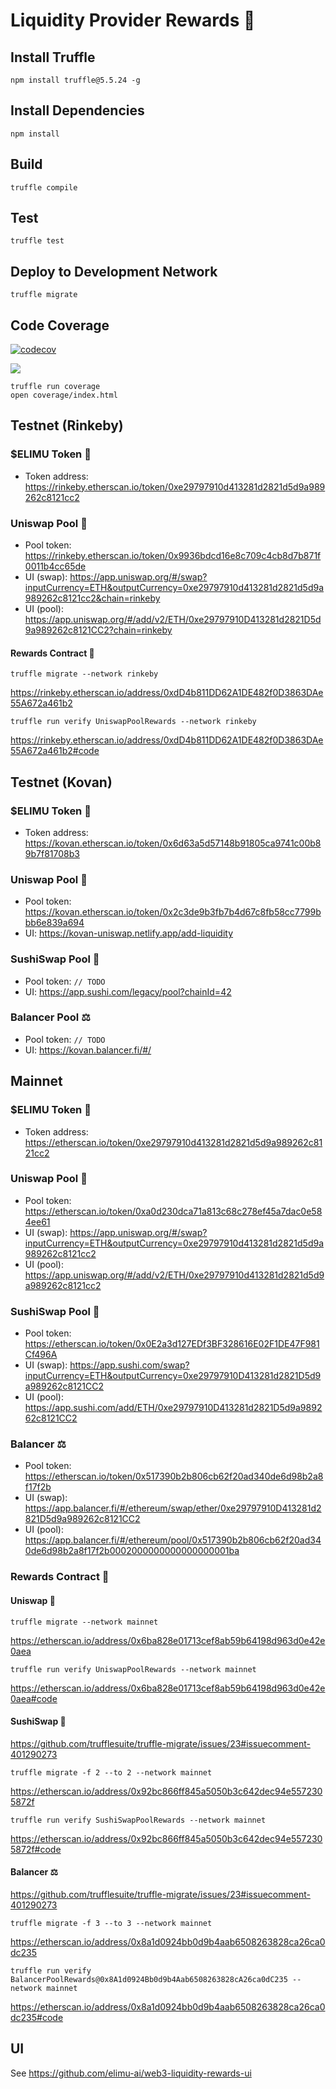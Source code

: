 # Liquidity Provider Rewards 💸

## Install Truffle

```
npm install truffle@5.5.24 -g
```

## Install Dependencies

```
npm install
```

## Build

```
truffle compile
```

## Test

```
truffle test
```

## Deploy to Development Network

```
truffle migrate
```

## Code Coverage

[![codecov](https://codecov.io/gh/elimu-ai/web3-smart-contracts/branch/main/graph/badge.svg?token=98QZ0IIDDL)](https://codecov.io/gh/elimu-ai/web3-smart-contracts)

[![](https://codecov.io/gh/elimu-ai/web3-smart-contracts/branch/main/graphs/tree.svg?token=98QZ0IIDDL)](https://codecov.io/gh/elimu-ai/web3-smart-contracts)

```
truffle run coverage
open coverage/index.html
```

## Testnet (Rinkeby)

### $ELIMU Token 💎

- Token address: https://rinkeby.etherscan.io/token/0xe29797910d413281d2821d5d9a989262c8121cc2

### Uniswap Pool 🦄

- Pool token: https://rinkeby.etherscan.io/token/0x9936bdcd16e8c709c4cb8d7b871f0011b4cc65de
- UI (swap): https://app.uniswap.org/#/swap?inputCurrency=ETH&outputCurrency=0xe29797910d413281d2821d5d9a989262c8121cc2&chain=rinkeby
- UI (pool): https://app.uniswap.org/#/add/v2/ETH/0xe29797910D413281d2821D5d9a989262c8121CC2?chain=rinkeby

#### Rewards Contract 💸 

```
truffle migrate --network rinkeby
```

https://rinkeby.etherscan.io/address/0xdD4b811DD62A1DE482f0D3863DAe55A672a461b2

```
truffle run verify UniswapPoolRewards --network rinkeby
```

https://rinkeby.etherscan.io/address/0xdD4b811DD62A1DE482f0D3863DAe55A672a461b2#code

## Testnet (Kovan)

### $ELIMU Token 💎

- Token address: https://kovan.etherscan.io/token/0x6d63a5d57148b91805ca9741c00b89b7f81708b3

### Uniswap Pool 🦄

- Pool token: https://kovan.etherscan.io/token/0x2c3de9b3fb7b4d67c8fb58cc7799bbb6e839a694
- UI: https://kovan-uniswap.netlify.app/add-liquidity

### SushiSwap Pool 🍣

- Pool token: `// TODO`
- UI: https://app.sushi.com/legacy/pool?chainId=42

### Balancer Pool ⚖️

- Pool token: `// TODO`
- UI: https://kovan.balancer.fi/#/

## Mainnet

### $ELIMU Token 💎

- Token address: https://etherscan.io/token/0xe29797910d413281d2821d5d9a989262c8121cc2

### Uniswap Pool 🦄

- Pool token: https://etherscan.io/token/0xa0d230dca71a813c68c278ef45a7dac0e584ee61
- UI (swap): https://app.uniswap.org/#/swap?inputCurrency=ETH&outputCurrency=0xe29797910d413281d2821d5d9a989262c8121cc2
- UI (pool): https://app.uniswap.org/#/add/v2/ETH/0xe29797910d413281d2821d5d9a989262c8121cc2

### SushiSwap Pool 🍣

- Pool token: https://etherscan.io/token/0x0E2a3d127EDf3BF328616E02F1DE47F981Cf496A
- UI (swap): https://app.sushi.com/swap?inputCurrency=ETH&outputCurrency=0xe29797910D413281d2821D5d9a989262c8121CC2
- UI (pool): https://app.sushi.com/add/ETH/0xe29797910D413281d2821D5d9a989262c8121CC2

### Balancer ⚖️

- Pool token: https://etherscan.io/token/0x517390b2b806cb62f20ad340de6d98b2a8f17f2b
- UI (swap): https://app.balancer.fi/#/ethereum/swap/ether/0xe29797910D413281d2821D5d9a989262c8121CC2
- UI (pool): https://app.balancer.fi/#/ethereum/pool/0x517390b2b806cb62f20ad340de6d98b2a8f17f2b0002000000000000000001ba

### Rewards Contract 💸

#### Uniswap 🦄

```
truffle migrate --network mainnet
```

https://etherscan.io/address/0x6ba828e01713cef8ab59b64198d963d0e42e0aea

```
truffle run verify UniswapPoolRewards --network mainnet
```

https://etherscan.io/address/0x6ba828e01713cef8ab59b64198d963d0e42e0aea#code

#### SushiSwap 🍣

https://github.com/trufflesuite/truffle-migrate/issues/23#issuecomment-401290273

```
truffle migrate -f 2 --to 2 --network mainnet
```

https://etherscan.io/address/0x92bc866ff845a5050b3c642dec94e5572305872f

```
truffle run verify SushiSwapPoolRewards --network mainnet
```

https://etherscan.io/address/0x92bc866ff845a5050b3c642dec94e5572305872f#code

#### Balancer ⚖️

https://github.com/trufflesuite/truffle-migrate/issues/23#issuecomment-401290273

```
truffle migrate -f 3 --to 3 --network mainnet
```

https://etherscan.io/address/0x8a1d0924bb0d9b4aab6508263828ca26ca0dc235

```
truffle run verify BalancerPoolRewards@0x8A1d0924Bb0d9b4Aab6508263828cA26ca0dC235 --network mainnet
```

https://etherscan.io/address/0x8a1d0924bb0d9b4aab6508263828ca26ca0dc235#code

## UI

See https://github.com/elimu-ai/web3-liquidity-rewards-ui
